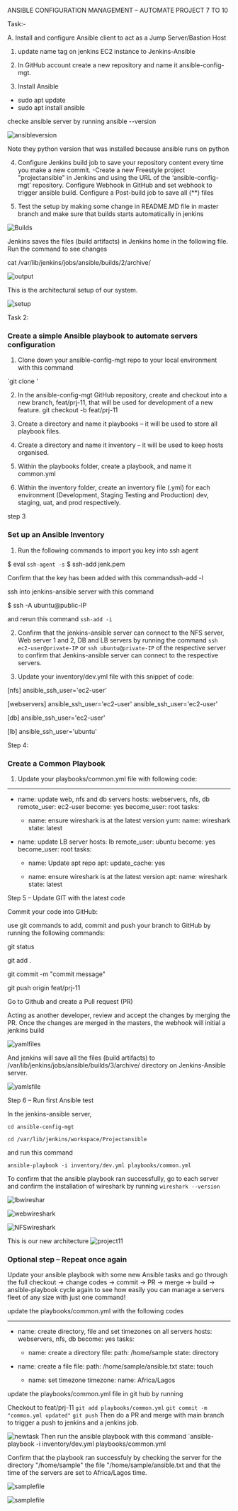 ANSIBLE CONFIGURATION MANAGEMENT – AUTOMATE PROJECT 7 TO 10

Task:-

A. Install and configure Ansible client to act as a Jump Server/Bastion Host

1. update name tag on jenkins EC2 instance to Jenkins-Ansible 

2. In GitHub account create a new repository and name it ansible-config-mgt.

3. Install Ansible
 - sudo apt update
 - sudo apt install ansible
 
 checke ansible server by running 
 ansible --version
 
 ![ansibleversion](ansibleversion.png)

 Note they python version that was installed because ansible runs on python

 4. Configure Jenkins build job to save your repository content every time you make a new commit.
 -Create a new Freestyle project "projectansible" in Jenkins and using the URL of the ‘ansible-config-mgt’ repository.
Configure Webhook in GitHub and set webhook to trigger ansible build.
Configure a Post-build job to save all (**) files

5. Test the setup by making some change in README.MD file in master branch and make sure that builds starts automatically in jenkins



![Builds](Build2.png)


Jenkins saves the files (build artifacts) in Jenkins home in the following file. Run the command to see changes 

cat /var/lib/jenkins/jobs/ansible/builds/2/archive/

![output](output.png)

This is the architectural setup of our system.

![setup](setup.png)

Task 2:
 ###   Create a simple Ansible playbook to automate servers configuration

 1. Clone down your ansible-config-mgt repo to your local environment with this command

`git clone <ansible-config-mgt repo link>'

 2. In the ansible-config-mgt GitHub repository, create and checkout into a new branch, feat/prj-11, that will be used for development of a new feature.
git checkout -b feat/prj-11
 

3. Create a directory and name it playbooks – it will be used to store all playbook files.

4. Create a directory and name it inventory – it will be used to keep  hosts organised.

5. Within the playbooks folder, create a playbook, and name it common.yml

6. Within the inventory folder, create an inventory file (.yml) for each environment (Development, Staging Testing and Production) dev, staging, uat, and prod respectively.

step 3 
### Set up an Ansible Inventory
 1. Run the following commands to import you key into ssh agent
 

 $ eval `ssh-agent -s`
 $ ssh-add jenk.pem

 Confirm that the key has been added with this commandssh-add -l

 ssh into jenkins-ansible server with this command

 $ ssh -A ubuntu@public-IP

 and rerun this command `ssh-add -i`

 2. Confirm that the jenkins-ansible server can connect to the NFS server, Web server 1 and 2, DB and LB servers by running the command `ssh ec2-user@private-IP` or `ssh ubuntu@private-IP` of the respective server to confirm that Jenkins-ansible server can connect to the respective servers.

 3. Update your inventory/dev.yml file with this snippet of code:

[nfs]
<NFS-Server-Private-IP-Address> ansible_ssh_user='ec2-user'

[webservers]
<Web-Server1-Private-IP-Address> ansible_ssh_user='ec2-user'
<Web-Server2-Private-IP-Address> ansible_ssh_user='ec2-user'

[db]
<Database-Private-IP-Address> ansible_ssh_user='ec2-user' 

[lb]
<Load-Balancer-Private-IP-Address> ansible_ssh_user='ubuntu'

Step 4:
### Create a Common Playbook

1. Update your playbooks/common.yml file with following code:

---
- name: update web, nfs and db servers
  hosts: webservers, nfs, db
  remote_user: ec2-user
  become: yes
  become_user: root
  tasks:
    - name: ensure wireshark is at the latest version
      yum:
        name: wireshark
        state: latest

- name: update LB server
  hosts: lb
  remote_user: ubuntu
  become: yes
  become_user: root
  tasks:
    - name: Update apt repo
      apt: 
        update_cache: yes

    - name: ensure wireshark is at the latest version
      apt:
        name: wireshark
        state: latest


Step 5 – Update GIT with the latest code

Commit your code into GitHub:

use git commands to add, commit and push your branch to GitHub by running the following commands:

git status

git add .

git commit -m "commit message"

git push origin feat/prj-11

Go to Github and create a Pull request (PR)

Acting as another developer,
review and accept the changes by merging the PR.
Once the changes are merged in the masters, the webhook will initial a jenkins build 

![yamlfiles](yamlfiles.png)

And jenkins will save all the files (build artifacts) to 
/var/lib/jenkins/jobs/ansible/builds/3/archive/ directory on Jenkins-Ansible server.

![yamlsfile](ymlfilesinjenkinsserver.png)


Step 6 – Run first Ansible test

In the jenkins-ansible server,

`cd ansible-config-mgt`

`cd /var/lib/jenkins/workspace/Projectansible`

 and run this command

`ansible-playbook -i inventory/dev.yml playbooks/common.yml`

To confirm that the ansible playbook ran successfully, go to each server and confirm the installation of wireshark  by running `wireshark --version`

![lbwireshar](LBwireshark.png)

![webwireshark](wiresharkweb1.png)

![NFSwireshark](NFSwireshark.png)

This is our new architecture
![project11](project11architecture.png)


 ### Optional step – Repeat once again
Update your ansible playbook with some new Ansible tasks and go through the full checkout -> change codes -> commit -> PR -> merge -> build -> ansible-playbook cycle again to see how easily you can manage a servers fleet of any size with just one command!

update the playbooks/common.yml with the following codes

---
- name: create directory, file and set timezones on all servers
  hosts: webservers, nfs, db
  become: yes
  tasks:

    - name: create a directory
      file:
        path: /home/sample
        state: directory

- name: create a file
  file:
    path: /home/sample/ansible.txt
    state: touch 
      

    - name: set timezone
      timezone:
        name: Africa/Lagos

update the playbooks/common.yml file in git hub by running

Checkout to feat/prj-11
 `git add playbooks/common.yml`
 `git commit -m "common.yml updated"`
 `git push` 
 Then do a PR and merge with main branch to trigger a push to jenkins and a jenkins job.

 ![newtask](newtasksadded.png)
 Then run the ansible playbook with this command 
 `ansible-playbook -i inventory/dev.yml playbooks/common.yml

 Confirm that the playbook ran successfuly by checking the server for the directory "/home/sample" the file "/home/sample/ansible.txt
 and that the time of the servers are set to Africa/Lagos time.
 
 ![samplefile](samplefile.png)


 ![samplefile](Samplefilecreated.png)





